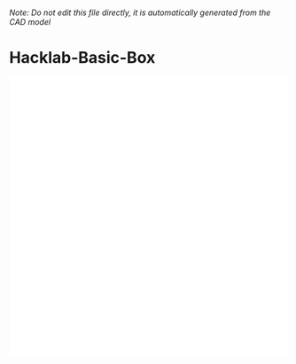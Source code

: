 ###### Note: Do not edit this file directly, it is automatically generated from the CAD model

# Hacklab-Basic-Box

![](/project.svg)

